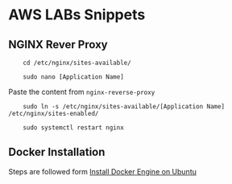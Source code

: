 # AWS LABs Snippets

## NGINX Rever Proxy

        cd /etc/nginx/sites-available/

        sudo nano [Application Name]

Paste the content from `nginx-reverse-proxy`

        sudo ln -s /etc/nginx/sites-available/[Application Name] /etc/nginx/sites-enabled/

        sudo systemctl restart nginx

## Docker Installation

Steps are followed form [Install Docker Engine on Ubuntu](https://docs.docker.com/engine/install/ubuntu/)
